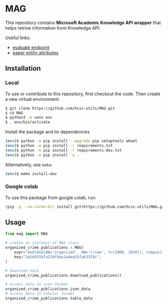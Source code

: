 # MAG

This repository contains **Microsoft Academic Knowledge API wrapper** that 
helps retrive information from Knowledge API. 

Useful links:
* [evaluate endpoint](https://msr-apis.portal.azure-api.net/docs/services/academic-search-api/operations/565d753be597ed16ac3ffc03?)
* [paper entity attributes](https://docs.microsoft.com/en-us/academic-services/project-academic-knowledge/reference-paper-entity-attributes)


## Installation

### Local
To use or contribute to this repository, first checkout the code. Then create a new virtual environment:

```bash
$ git clone https://github.com/hcss-utils/MAG.git
$ cd MAG
$ python3 -m venv env
$ . env/bin/activate
```

Install the package and its dependencies
```bash
(env)$ python -m pip install --upgrade pip setuptools wheel
(env)$ python -m pip install -r requirements.txt
(env)$ python -m pip install -r requirements-dev.txt
(env)$ python -m pip install -e .
```

Alternatively, use `make`:
```bash
(env)$ make install-dev
```


### Google colab
To use this package from google colab, run:
```bash
!pip -q --no-cache-dir install git+https://github.com/hcss-utils/MAG.git
```

## Usage

```python
from mag import MAG

# create an instance of MAG class
organized_crime_publications = MAG(
    expr="And(And(AW='organized', AW='crime', Y=[2000, 2020]), Composite(F.FN='political science'))",
    key="2q3b955bfa210f9aa1a4eq35fa63378c",
)

# download data 
organized_crime_publications.download_publications()

# access data in json format
organized_crime_publications.json_data
# access data in tabular format
organized_crime_publications.table_data
```